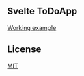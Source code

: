 ## Svelte ToDoApp

[Working example](https://bokettodev.github.io/svelte-to-do-app/)

## License

[MIT](LICENSE.md)

